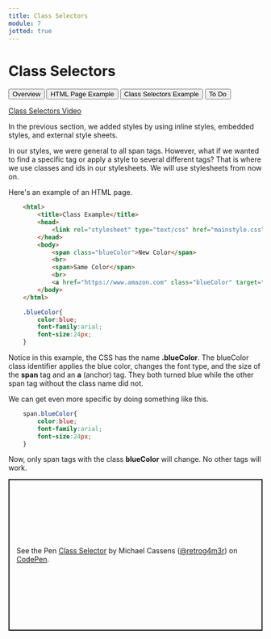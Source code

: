 ```yaml
---
title: Class Selectors
module: 7
jotted: true
---
```


# Class Selectors

<div class="tab">
    <button class="tablinks active" onclick="openTab(event, 'Overview')">Overview</button>
    <button class="tablinks" onclick="openTab(event, 'HTML')">HTML Page Example</button>
    <button class="tablinks" onclick="openTab(event, 'CSS')">Class Selectors Example</button>
     <button class="tablinks" onclick="openTab(event, 'ToDo')">To Do</button>
</div>

<!-- Tab content -->
<div id="Overview" class="tabcontent" style="display:block">

<p><a href="//www.youtube.com/embed/kkFsRWlswX0" data-lity>Class Selectors Video</a></p>

<p>In the previous section, we added styles by using inline styles, embedded styles, and external style sheets.</p>

<p>In our styles, we were general to all span tags.  However, what if we wanted to find a specific tag or apply a style to several different tags?  That is where we use classes and ids in our stylesheets.  We will use stylesheets from now on.</p>

</div>

<div id="HTML" class="tabcontent">

Here's an example of an HTML page.

<div class="tabhtml" markdown="1">

```html
    <html>
        <title>Class Example</title>
        <head>
            <link rel="stylesheet" type="text/css" href="mainstyle.css">
        </head>
        <body>
            <span class="blueColor">New Color</span>
            <br>
            <span>Same Color</span>
            <br>
            <a href="https://www.amazon.com" class="blueColor" target="_new">Amazon</a>
        </body>
    </html>
```

</div>

</div>

<div id="CSS" class="tabcontent">

<div class="tabhtml" markdown="1">

```css
    .blueColor{
        color:blue;
        font-family:arial;
        font-size:24px;
    }
```

</div>

<p>Notice in this example, the CSS has the name <b>.blueColor</b>.  The blueColor class identifier applies the blue color, changes the font type, and the size of the <b>span</b> tag and an <b>a</b> (anchor) tag.  They both turned blue while the other span tag without the class name did not.</p>

<p>We can get even more specific by doing something like this.</p>

<div class="tabhtml" markdown="1">

```css
    span.blueColor{
        color:blue;
        font-family:arial;
        font-size:24px;
    }
```

</div>

<p>Now, only span tags with the class <b>blueColor</b> will change.  No other tags will work.</p>

</div>
<div id="ToDo" class="tabcontent">
<p class="codepen" data-height="300" data-default-tab="html,result" data-slug-hash="GREaNpr" data-editable="true" data-user="retrog4m3r" style="height: 300px; box-sizing: border-box; display: flex; align-items: center; justify-content: center; border: 2px solid; margin: 1em 0; padding: 1em;">
  <span>See the Pen <a href="https://codepen.io/retrog4m3r/pen/GREaNpr">
  Class Selector</a> by Michael Cassens (<a href="https://codepen.io/retrog4m3r">@retrog4m3r</a>)
  on <a href="https://codepen.io">CodePen</a>.</span>
</p>
<script async src="https://cpwebassets.codepen.io/assets/embed/ei.js"></script>
</div>